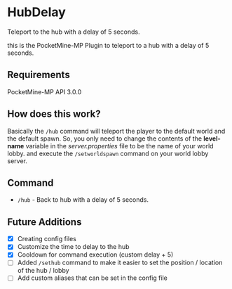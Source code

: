 # HubDelay
Teleport to the hub with a delay of 5 seconds.

this is the PocketMine-MP Plugin to teleport to a hub with a delay of 5 seconds.

## Requirements
PocketMine-MP API 3.0.0

## How does this work?
Basically the `/hub` command will teleport the player to the default world and the default spawn.
So, you only need to change the contents of the **level-name** variable in the _server.properties_ file to be the name of your world lobby. and execute the `/setworldspawn` command on your world lobby server.

## Command
- `/hub` - Back to hub with a delay of 5 seconds.

## Future Additions
- [X] Creating config files
- [X] Customize the time to delay to the hub
- [X] Cooldown for command execution (custom delay + 5)
- [ ] Added `/sethub` command to make it easier to set the position / location of the hub / lobby
- [ ] Add custom aliases that can be set in the config file
